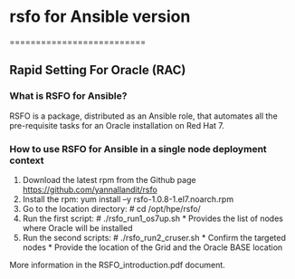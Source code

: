 # rsfo for Ansible version
==========================

Rapid Setting For Oracle (RAC)
------------------------------

### What is RSFO for Ansible?

RSFO is a package, distributed as an Ansible role, that automates all the pre-requisite tasks for an Oracle installation on Red Hat 7.

### How to use RSFO for Ansible in a single node deployment context

1. Download the latest rpm from the Github page https://github.com/yannallandit/rsfo
2. Install the rpm: yum install –y rsfo-1.0.8-1.el7.noarch.rpm
3. Go to the location directory: # cd /opt/hpe/rsfo/
4. Run the first script: # ./rsfo_run1_os7up.sh
        * Provides the list of nodes where Oracle will be installed
5. Run the second scripts: # ./rsfo_run2_cruser.sh
        * Confirm the targeted nodes
        * Provide the location of the Grid and the Oracle BASE location

More information in the RSFO_introduction.pdf document.

